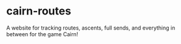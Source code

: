 # cairn-routes
A website for tracking routes, ascents, full sends, and everything in between for the game Cairn!
